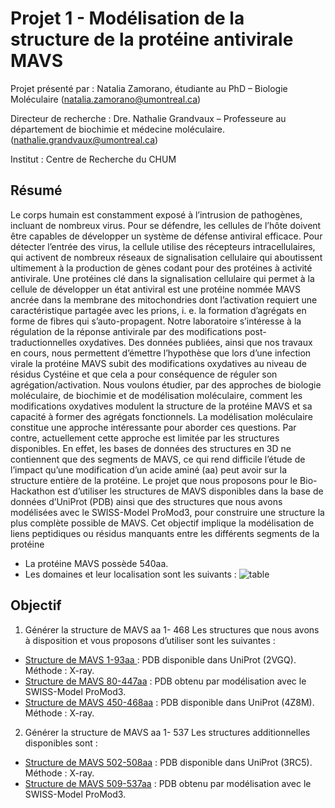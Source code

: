 
# Projet 1 - Modélisation de la structure de la protéine antivirale MAVS

Projet présenté par : Natalia Zamorano, étudiante au PhD – Biologie Moléculaire (natalia.zamorano@umontreal.ca)

Directeur de recherche : Dre. Nathalie Grandvaux – Professeure au département de biochimie et médecine
moléculaire. (nathalie.grandvaux@umontreal.ca)

Institut : Centre de Recherche du CHUM

## Résumé

Le corps humain est constamment exposé à l’intrusion de pathogènes, incluant de nombreux virus. Pour se
défendre, les cellules de l’hôte doivent être capables de développer un système de défense antiviral efficace. Pour
détecter l’entrée des virus, la cellule utilise des récepteurs intracellulaires, qui activent de nombreux réseaux de
signalisation cellulaire qui aboutissent ultimement à la production de gènes codant pour des protéines à activité
antivirale. Une protéines clé dans la signalisation cellulaire qui permet à la cellule de développer un état antiviral est
une protéine nommée MAVS ancrée dans la membrane des mitochondries dont l’activation requiert une
caractéristique partagée avec les prions, i. e. la formation d’agrégats en forme de fibres qui s’auto-propagent.
Notre laboratoire s’intéresse à la régulation de la réponse antivirale par des modifications post-traductionnelles
oxydatives. Des données publiées, ainsi que nos travaux en cours, nous permettent d’émettre l’hypothèse que lors
d’une infection virale la protéine MAVS subit des modifications oxydatives au niveau de résidus Cystéine et que
cela a pour conséquence de réguler son agrégation/activation. Nous voulons étudier, par des approches de biologie
moléculaire, de biochimie et de modélisation moléculaire, comment les modifications oxydatives modulent la
structure de la protéine MAVS et sa capacité à former des agrégats fonctionnels.
La modélisation moléculaire constitue une approche intéressante pour aborder ces questions. Par contre,
actuellement cette approche est limitée par les structures disponibles. En effet, les bases de données des
structures en 3D ne contiennent que des segments de MAVS, ce qui rend difficile l’étude de l’impact qu’une
modification d’un acide aminé (aa) peut avoir sur la structure entière de la protéine.
Le projet que nous proposons pour le Bio-Hackathon est d’utiliser les structures de MAVS disponibles dans la base
de données d’UniProt (PDB) ainsi que des structures que nous avons modélisées avec le SWISS-Model ProMod3,
pour construire une structure la plus complète possible de MAVS. Cet objectif implique la modélisation de liens
peptidiques ou résidus manquants entre les différents segments de la protéine

- La protéine MAVS possède 540aa.
- Les domaines et leur localisation sont les suivants :
![table](https://github.com/BioHackatonUdeM/2019_Projet_1/blob/master/projet1.png)

## Objectif

1) Générer la structure de MAVS aa 1- 468
Les structures que nous avons à disposition et vous proposons d’utiliser sont les suivantes :
- [Structure de MAVS  1-93aa ](https://github.com/BioHackatonUdeM/2019_Projet_1/blob/master/MAVS_pdb_2ms8_1-100.ent): PDB disponible dans UniProt (2VGQ). Méthode : X-ray.
- [Structure de MAVS  80-447aa](https://github.com/BioHackatonUdeM/2019_Projet_1/blob/master/MAVS_80-447_ProMod3.pdb) : PDB obtenu par modélisation avec le SWISS-Model ProMod3.
- [Structure de MAVS  450-468aa](https://github.com/BioHackatonUdeM/2019_Projet_1/blob/master/MAVS_pdb_4z8m_453-461(2).pse) : PDB disponible dans UniProt (4Z8M). Méthode : X-ray.


2) Générer la structure de MAVS aa 1- 537
Les structures additionnelles disponibles sont :
- [Structure de MAVS 502-508aa](https://github.com/BioHackatonUdeM/2019_Projet_1/blob/master/MAVS_pdb_3rc5_502-508(2).pse) : PDB disponible dans UniProt (3RC5). Méthode : X-ray.
- [Structure de MAVS 509-537aa](https://github.com/BioHackatonUdeM/2019_Projet_1/blob/master/MAVS_509-537_ProMod3.pdb) : PDB obtenu par modélisation avec le SWISS-Model ProMod3.
